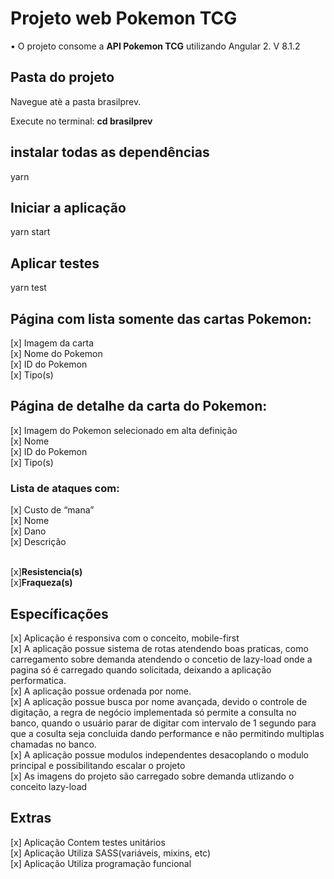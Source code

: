 <h1>Projeto web Pokemon TCG</h1>
• O projeto consome a <b>API Pokemon TCG</b> utilizando Angular 2. V 8.1.2 <br>

<h2>Pasta do projeto</h2>
<p>Navegue atè a pasta brasilprev.</p>
Execute no terminal: <b>cd brasilprev</b> <br>

<h2>instalar todas as dependências</h2>

yarn 

<h2>Iniciar a aplicação</h2>

yarn start

<h2>Aplicar testes</h2>

yarn test<br>

<h2>Página com lista somente das cartas Pokemon:</h2>

[x] Imagem da carta <br>
[x] Nome do Pokemon  <br>
[x] ID do Pokemon <br>
[x] Tipo(s)<br>
<h2>Página de detalhe da carta do Pokemon:</h2>

[x] Imagem do Pokemon selecionado em alta definição <br>
[x] Nome <br>
[x] ID do Pokemon <br>
[x] Tipo(s) <br>

<h3>Lista de ataques com:</h3>
[x] Custo de “mana” <br>
[x] Nome <br>
[x] Dano <br>
[x] Descrição<br><br>

[x]<b>Resistencia(s)</b><br>
[x]<b>Fraqueza(s)</b>

<h2>Específicações</h2>

[x] Aplicação é responsiva com o conceito, mobile-first<br>
[x] A aplicação possue sistema de rotas atendendo boas praticas, como carregamento sobre demanda atendendo o concetio de lazy-load onde a pagina só é carregado quando solicitada, deixando a aplicação performatica.<br>
[x] A aplicação possue ordenada por nome.<br>
[x] A aplicação possue busca por nome avançada, devido o controle de digitação, a regra de negócio implementada só permite a consulta no banco, quando o usuário parar de digitar com intervalo de 1 segundo para que a cosulta seja concluida dando performance e não permitindo multiplas chamadas no banco. <br>
[x] A aplicação possue modulos independentes desacoplando o modulo principal e possibilitando escalar o projeto<br>
[x] As imagens do projeto são carregado sobre demanda utlizando o conceito lazy-load<br>

<h2>Extras</h2>

[x] Aplicação Contem testes unitários<br>
[x] Aplicação Utiliza SASS(variáveis, mixins, etc)<br>
[x] Aplicação Utiliza programação funcional<br>

